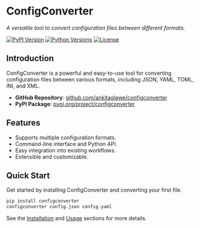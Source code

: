 # ConfigConverter

_A versatile tool to convert configuration files between different formats._

[![PyPI Version](https://img.shields.io/pypi/v/configconverter.svg)](https://pypi.org/project/configconverter/)
[![Python Versions](https://img.shields.io/pypi/pyversions/configconverter.svg)](https://pypi.org/project/configconverter/)
[![License](https://img.shields.io/pypi/l/configconverter.svg)](https://github.com/ankitaglawe/configconverter/blob/main/LICENSE)

## Introduction

ConfigConverter is a powerful and easy-to-use tool for converting configuration files between various formats, including JSON, YAML, TOML, INI, and XML.

- **GitHub Repository**: [github.com/ankitaglawe/configconverter](https://github.com/ankitaglawe/configconverter)
- **PyPI Package**: [pypi.org/project/configconverter](https://pypi.org/project/configconverter)

## Features

- Supports multiple configuration formats.
- Command-line interface and Python API.
- Easy integration into existing workflows.
- Extensible and customizable.

## Quick Start

Get started by installing ConfigConverter and converting your first file.

```bash
pip install configconverter
configconverter config.json config.yaml
```

See the [Installation](installation.md) and [Usage](usage.md) sections for more details.


